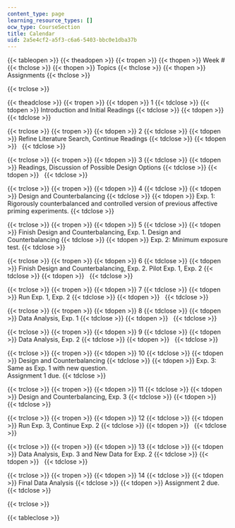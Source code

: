 ```yaml
---
content_type: page
learning_resource_types: []
ocw_type: CourseSection
title: Calendar
uid: 2a5e4cf2-a5f3-c6a6-5403-bbc0e1dba37b
---
```


{{< tableopen >}}
{{< theadopen >}}
{{< tropen >}}
{{< thopen >}}
Week #
{{< thclose >}}
{{< thopen >}}
Topics
{{< thclose >}}
{{< thopen >}}
Assignments
{{< thclose >}}

{{< trclose >}}

{{< theadclose >}}
{{< tropen >}}
{{< tdopen >}}
1
{{< tdclose >}}
{{< tdopen >}}
Introduction and Initial Readings
{{< tdclose >}}
{{< tdopen >}}
 
{{< tdclose >}}

{{< trclose >}}
{{< tropen >}}
{{< tdopen >}}
2
{{< tdclose >}}
{{< tdopen >}}
Refine Literature Search, Continue Readings
{{< tdclose >}}
{{< tdopen >}}
 
{{< tdclose >}}

{{< trclose >}}
{{< tropen >}}
{{< tdopen >}}
3
{{< tdclose >}}
{{< tdopen >}}
Readings, Discussion of Possible Design Options
{{< tdclose >}}
{{< tdopen >}}
 
{{< tdclose >}}

{{< trclose >}}
{{< tropen >}}
{{< tdopen >}}
4
{{< tdclose >}}
{{< tdopen >}}
Design and Counterbalancing
{{< tdclose >}}
{{< tdopen >}}
Exp. 1: Rigorously counterbalanced and controlled version of previous affective priming experiments.
{{< tdclose >}}

{{< trclose >}}
{{< tropen >}}
{{< tdopen >}}
5
{{< tdclose >}}
{{< tdopen >}}
Finish Design and Counterbalancing, Exp. 1. Design and Counterbalancing
{{< tdclose >}}
{{< tdopen >}}
Exp. 2: Minimum exposure test.
{{< tdclose >}}

{{< trclose >}}
{{< tropen >}}
{{< tdopen >}}
6
{{< tdclose >}}
{{< tdopen >}}
Finish Design and Counterbalancing, Exp. 2. Pilot Exp. 1, Exp. 2
{{< tdclose >}}
{{< tdopen >}}
 
{{< tdclose >}}

{{< trclose >}}
{{< tropen >}}
{{< tdopen >}}
7
{{< tdclose >}}
{{< tdopen >}}
Run Exp. 1, Exp. 2
{{< tdclose >}}
{{< tdopen >}}
 
{{< tdclose >}}

{{< trclose >}}
{{< tropen >}}
{{< tdopen >}}
8
{{< tdclose >}}
{{< tdopen >}}
Data Analysis, Exp. 1
{{< tdclose >}}
{{< tdopen >}}
 
{{< tdclose >}}

{{< trclose >}}
{{< tropen >}}
{{< tdopen >}}
9
{{< tdclose >}}
{{< tdopen >}}
Data Analysis, Exp. 2
{{< tdclose >}}
{{< tdopen >}}
 
{{< tdclose >}}

{{< trclose >}}
{{< tropen >}}
{{< tdopen >}}
10
{{< tdclose >}}
{{< tdopen >}}
Design and Counterbalancing
{{< tdclose >}}
{{< tdopen >}}
Exp. 3: Same as Exp. 1 with new question.  
Assignment 1 due.
{{< tdclose >}}

{{< trclose >}}
{{< tropen >}}
{{< tdopen >}}
11
{{< tdclose >}}
{{< tdopen >}}
Design and Counterbalancing, Exp. 3
{{< tdclose >}}
{{< tdopen >}}
 
{{< tdclose >}}

{{< trclose >}}
{{< tropen >}}
{{< tdopen >}}
12
{{< tdclose >}}
{{< tdopen >}}
Run Exp. 3, Continue Exp. 2
{{< tdclose >}}
{{< tdopen >}}
 
{{< tdclose >}}

{{< trclose >}}
{{< tropen >}}
{{< tdopen >}}
13
{{< tdclose >}}
{{< tdopen >}}
Data Analysis, Exp. 3 and New Data for Exp. 2
{{< tdclose >}}
{{< tdopen >}}
 
{{< tdclose >}}

{{< trclose >}}
{{< tropen >}}
{{< tdopen >}}
14
{{< tdclose >}}
{{< tdopen >}}
Final Data Analysis
{{< tdclose >}}
{{< tdopen >}}
Assignment 2 due.
{{< tdclose >}}

{{< trclose >}}

{{< tableclose >}}